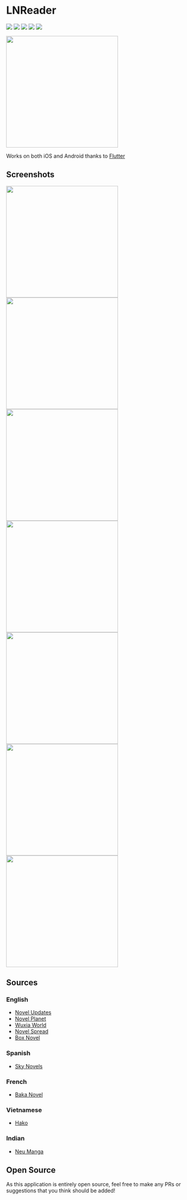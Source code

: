 # LNReader

[![](https://img.shields.io/badge/-F--Droid-a4c639.svg?logo=Android&labelColor=7A7A7A&logoColor=white)](#)
[![](https://img.shields.io/badge/-Play%20Store-ef6c00.svg?logo=Google%20Play&labelColor=7A7A7A&logoColor=white)](https://play.google.com/store/apps/details?id=me.sedlar.ln_reader)
[![](https://img.shields.io/badge/-App%20Store-blue.svg?logo=Apple&labelColor=7A7A7A&logoColor=white)](#)
[![](https://img.shields.io/badge/-Donate-orange.svg?logo=Patreon&labelColor=7A7A7A)](https://www.patreon.com/bePatron?c=954360)
[![](https://img.shields.io/badge/-Donate-blue.svg?logo=Paypal&labelColor=7A7A7A)](https://paypal.me/TSedlar)

<img src="assets/images/release/android/feature_graphic.png" width="300" />


Works on both iOS and Android thanks to [Flutter](https://flutter.dev/)

## Screenshots

<p>
  <img src="assets/images/release/android/ss1.png" width="300" />
  <img src="assets/images/release/android/ss2.png" width="300" />
  <img src="assets/images/release/android/ss3.png" width="300" />
  <img src="assets/images/release/android/ss4.png" width="300" />
  <img src="assets/images/release/android/ss5.png" width="300" />
  <img src="assets/images/release/android/ss6.png" width="300" />
  <img src="assets/images/release/android/ss7.png" width="300" />
</p>

## Sources

### English
- [Novel Updates](https://www.novelupdates.com)
- [Novel Planet](https://novelplanet.com/)
- [Wuxia World](https://wuxiaworld.online/)
- [Novel Spread](https://www.novelspread.com/)
- [Box Novel](https://boxnovel.com/)

### Spanish
- [Sky Novels](https://www.skynovels.net/)

### French
- [Baka Novel](https://www.bakanovel.com/)

### Vietnamese
- [Hako](https://ln.hako.re/)

### Indian
- [Neu Manga](https://neumanga.tv/)

## Open Source

As this application is entirely open source, feel free to make any PRs or suggestions that you think should be added!

